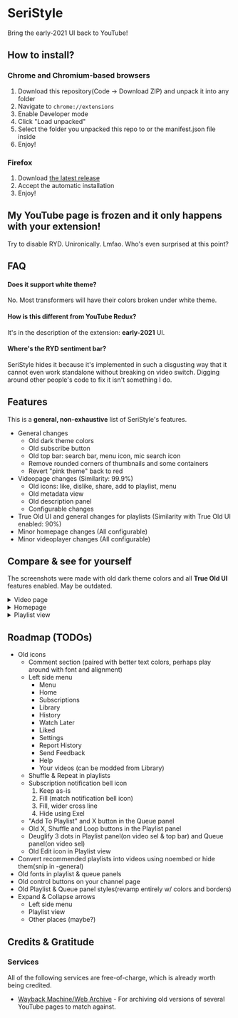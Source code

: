 # SeriStyle
Bring the early-2021 UI back to YouTube!

## How to install? <!-- This could use a better English -->
### Chrome and Chromium-based browsers
1. Download this repository(Code -> Download ZIP) and unpack it into any folder
2. Navigate to `chrome://extensions`
3. Enable Developer mode
4. Click "Load unpacked"
5. Select the folder you unpacked this repo to or the manifest.json file inside
6. Enjoy!
### Firefox
1. Download [the latest release](https://github.com/Alluseri/SeriStyle/releases)
2. Accept the automatic installation
3. Enjoy!
<!--
2. Navigate to `about:addons`
3. Find the "Install Add-on from File..." button
4. Pick & install the xpi file you just downloaded
5. Enjoy!
-->

## My YouTube page is frozen and it only happens with your extension!
Try to disable RYD. Unironically. Lmfao. Who's even surprised at this point?

## FAQ <!-- Nobody ever asked one. Oh well. -->
#### Does it support white theme?
No. Most transformers will have their colors broken under white theme.
#### How is this different from YouTube Redux?
It's in the description of the extension: **early-2021** UI.
#### Where's the RYD sentiment bar?
SeriStyle hides it because it's implemented in such a disgusting way that it cannot even work standalone without breaking on video switch. Digging around other people's code to fix it isn't something I do.

## Features
This is a **general, non-exhaustive** list of SeriStyle's features.
- General changes
  - Old dark theme colors
  - Old subscribe button
  - Old top bar: search bar, menu icon, mic search icon
  - Remove rounded corners of thumbnails and some containers
  - Revert "pink theme" back to red
- Videopage changes (Similarity: 99.9%)
  - Old icons: like, dislike, share, add to playlist, menu
  - Old metadata view
  - Old description panel
  - Configurable changes
- True Old UI and general changes for playlists (Similarity with True Old UI enabled: 90%)
- Minor homepage changes (All configurable)
- Minor videoplayer changes (All configurable)

## Compare & see for yourself
The screenshots were made with old dark theme colors and all **True Old UI** features enabled. May be outdated.
<details>
  <summary>Video page</summary>

  #### SeriStyle v1.13.0
  <img src="https://cdn.nest.rip/uploads/0fb3306d-0ed3-4eee-9477-580e5c0eb1ae.png">

  #### Normal YouTube UI
  <img src="https://cdn.nest.rip/uploads/5a597b98-7643-443a-9613-5bc38364d73e.png">
</details>

<details>
  <summary>Homepage</summary>

  #### SeriStyle v1.13.0
  <img src="https://cdn.nest.rip/uploads/da3d2ec7-d010-4251-b54d-d797499a0129.jpg">

  #### Normal YouTube UI
  <img src="https://cdn.nest.rip/uploads/f533ddb3-275b-4431-8dac-437c1429e52b.png">
</details>

<details>
  <summary>Playlist view</summary>

  #### SeriStyle v1.13.0
  <img src="https://cdn.nest.rip/uploads/894dace0-73f6-4358-a7d0-ad44a3944780.png">

  #### Normal YouTube UI
  <img src="https://cdn.nest.rip/uploads/b80f5493-14af-47db-8bd4-bb44d4882e23.png">
</details>

## Roadmap (TODOs)
- Old icons
  - Comment section (paired with better text colors, perhaps play around with font and alignment)
  - Left side menu
    - Menu
    - Home
    - Subscriptions
    - Library
    - History
    - Watch Later
    - Liked
    - Settings
    - Report History
    - Send Feedback
    - Help
    - Your videos (can be modded from Library)
  - Shuffle & Repeat in playlists
  - Subscription notification bell icon
    1. Keep as-is
    2. Fill (match notification bell icon)
    3. Fill, wider cross line
    4. Hide using Exel
  - "Add To Playlist" and X button in the Queue panel
  - Old X, Shuffle and Loop buttons in the Playlist panel
  - Deuglify 3 dots in Playlist panel(on video sel & top bar) and Queue panel(on video sel)
  - Old Edit icon in Playlist view
- Convert recommended playlists into videos using noembed or hide them(snip in -general)
- Old fonts in playlist & queue panels
- Old control buttons on your channel page
- Old Playlist & Queue panel styles(revamp entirely w/ colors and borders)
- Expand & Collapse arrows
  - Left side menu
  - Playlist view
  - Other places (maybe?)

## Credits & Gratitude
### Services
All of the following services are free-of-charge, which is already worth being credited.
- [Wayback Machine/Web Archive](https://web.archive.org) - For archiving old versions of several YouTube pages to match against.
<!-- - [NoEmbed](https://noembed.com) - Required by SeriStyle to convert playlists into videos. -->
